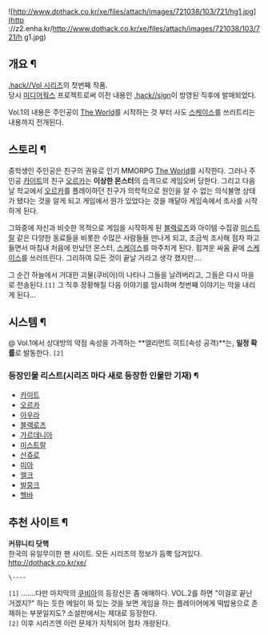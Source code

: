 ![http://www.dothack.co.kr/xe/files/attach/images/721038/103/721/hg1.jpg](http
://z2.enha.kr/http://www.dothack.co.kr/xe/files/attach/images/721038/103/721/h
g1.jpg)

## 개요 ¶

[.hack//Vol 시리즈](.hack/vol%20%EC%8B%9C%EB%A6%AC%EC%A6%88.md)의 첫번째 작품.  
당시 [미디어웍스](%EB%AF%B8%EB%94%94%EC%96%B4%EC%9B%8D%EC%8A%A4.md) 프로젝트로써 이전 내용인
[.hack//sign](.hack//sign.md)이 방영된 직후에 발매되었다.

  

Vol.1의 내용은 주인공이 [The World](The%20World.md)를 시작하는 것 부터 사도
[스케이스](%EC%8A%A4%EC%BC%80%EC%9D%B4%EC%8A%A4.md)를 쓰러트리는 내용까지 전개된다.

## 스토리 ¶

중학생인 주인공은 친구의 권유로 인기 MMORPG [The World](The%20World.md)를 시작한다. 그러나 주인공
[카이트](%EC%B9%B4%EC%9D%B4%ED%8A%B8.md)의 친구
[오르카](%EC%98%A4%EB%A5%B4%EC%B9%B4.md)는 **이상한 몬스터**의 습격으로 게임오버 당한다. 그리고 다음날
학교에서 [오르카](%EC%98%A4%EB%A5%B4%EC%B9%B4.md)를 플레이하던 친구가 의학적으로 원인을 알 수 없는 의식불명
상태가 됐다는 것을 알게 되고 게임에서 뭔가 있었다는 것을 깨달아 게임속에서 조사를 시작하게 된다.

  

그와중에 자신과 비슷한 목적으로 게임을 시작하게 된
[블랙로즈](%EB%B8%94%EB%9E%99%EB%A1%9C%EC%A6%88.md)와 아이템 수집광
[미스트랄](%EB%AF%B8%EC%8A%A4%ED%8A%B8%EB%9E%84.md) 같은 다양한 동료들을 비롯한 수많은 사람들들
만나게 되고, 조금씩 조사해 점차 파고들면서 마침내 처음에 만났던 몬스터,
[스케이스](%EC%8A%A4%EC%BC%80%EC%9D%B4%EC%8A%A4.md)를 마주치게 된다. 힘겨운 싸움 끝에
[스케이스](%EC%8A%A4%EC%BC%80%EC%9D%B4%EC%8A%A4.md)를 쓰러뜨린다. 그리하여 모든 것이 끝날 거라고
생각 했지만....

  

그 순간 하늘에서 거대한 괴물(쿠비아)이 나타나 그들을 날려버리고, 그들은 다시 마을로 전송된다.`[1]` 그 직후 장황해질 다음 이야기를
암시하며 첫번째 이야기는 막을 내리게 된다...

## 시스템 ¶

@ Vol.1에서 상대방의 약점 속성을 가격하는 **엘리먼트 히트(속성 공격)**는, **일정 확률**로 발동한다. `[2]`

### 등장인물 리스트(시리즈 마다 새로 등장한 인물만 기재) ¶

  

  * [카이트](%EC%B9%B4%EC%9D%B4%ED%8A%B8.md)
  * [오르카](%EC%98%A4%EB%A5%B4%EC%B9%B4.md)
  * [아우라](%EC%95%84%EC%9A%B0%EB%9D%BC.md)
  * [블랙로즈](%EB%B8%94%EB%9E%99%EB%A1%9C%EC%A6%88.md)
  * [가르데니아](%EA%B0%80%EB%A5%B4%EB%8D%B0%EB%8B%88%EC%95%84.md)
  * [미스트랄](%EB%AF%B8%EC%8A%A4%ED%8A%B8%EB%9E%84.md)
  * [산쥬로](%EC%8A%A4%EB%82%98%EC%95%84%EB%9D%BC%EC%8B%9C%20%EC%82%B0%EC%A5%AC%EB%A1%9C.md)
  * [미아](%EB%AF%B8%EC%95%84.md)
  * [엘크](%EC%97%98%ED%81%AC.md)
  * [발뭉크](%EB%B0%9C%EB%AD%89%ED%81%AC.md)
  * [헬바](%ED%97%AC%EB%B0%94.md)  
  

## 추천 사이트 ¶

**커뮤니티 닷핵**  
한국의 유일무이한 팬 사이트. 모든 시리즈의 정보가 듬뿍 담겨있다.  
<http://dothack.co.kr/xe/>

`\----`

`[1]` .......다만 마지막의 [쿠비아](%EC%BF%A0%EB%B9%84%EC%95%84.md)의 등장신은 좀 애매하다.
VOL.2를 하면 "이걸로 끝난 거겠지?" 하는 듯한 메일이 와 있는 것을 보면 게임을 하는 플레이어에게 떡밥용으로 존재하는 부분일지도?
소설판에서는 제대로 등장한다.  
`[2]` 이후 시리즈엔 이런 문제가 지적되어 점차 개량된다.

